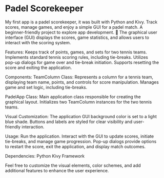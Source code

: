 # Padel Scorekeeper
My first app is a padel scorekeeper, it was built with Python and Kivy. Track scores, manage games, and enjoy a simple GUI for a padel match. A beginner-friendly project to explore app development. 🎾
The graphical user interface (GUI) displays the scores, game statistics, and allows users to interact with the scoring system.

Features:
Keeps track of points, games, and sets for two tennis teams.
Implements standard tennis scoring rules, including tie-breaks.
Utilizes pop-up dialogs for game over and tie-break initiation.
Supports resetting the score and exiting the application.

Components:
TeamColumn Class:
Represents a column for a tennis team, displaying team name, points, and controls for score manipulation.
Manages game and set logic, including tie-breaks.

PadelApp Class:
Main application class responsible for creating the graphical layout.
Initializes two TeamColumn instances for the two tennis teams.

Visual Customization:
The application GUI background color is set to a light blue shade.
Buttons and labels are styled for clear visibility and user-friendly interaction.

Usage:
Run the application.
Interact with the GUI to update scores, initiate tie-breaks, and manage game progression.
Pop-up dialogs provide options to restart the score, exit the application, and display match outcomes.

Dependencies:
Python
Kivy Framework

Feel free to customize the visual elements, color schemes, and add additional features to enhance the user experience.
